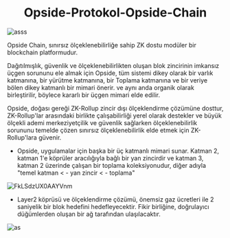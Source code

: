 <h1 align="center"> Opside-Protokol-Opside-Chain </h1>

![asss](https://user-images.githubusercontent.com/98269269/208972104-23e56bfe-6466-441a-9f89-63439a520b28.jpg)


Opside Chain, sınırsız ölçeklenebilirliğe sahip ZK dostu modüler bir blockchain platformudur.

Dağıtılmışlık, güvenlik ve ölçeklenebilirlikten oluşan blok zincirinin imkansız üçgen sorununu ele almak için Opside, tüm sistemi dikey olarak bir varlık katmanına, bir yürütme katmanına, bir Toplama katmanına ve bir veriye bölen dikey katmanlı bir mimari önerir. ve aynı anda organik olarak birleştirilir, böylece kararlı bir üçgen mimari elde edilir.

Opside, doğası gereği ZK-Rollup zincir dışı ölçeklendirme çözümüne dosttur, ZK-Rollup'lar arasındaki birlikte çalışabilirliği yerel olarak destekler ve büyük ölçekli ademi merkeziyetçilik ve güvenlik sağlarken ölçeklenebilirlik sorununu temelde çözen sınırsız ölçeklenebilirlik elde etmek için ZK-Rollup'lara güvenir.

- Opside, uygulamalar için başka bir üç katmanlı mimari sunar. Katman 2, katman 1'e köprüler aracılığıyla bağlı bir yan zincirdir ve katman 3, katman 2 üzerinde çalışan bir toplama koleksiyonudur, diğer adıyla "temel katman < - yan zincir < - toplama"

![FkLSdzUX0AAYVnm](https://user-images.githubusercontent.com/98269269/208971447-3c6e275e-1ee4-4857-ae5d-bd64e75342c0.png)

- Layer2 köprüsü ve ölçeklendirme çözümü, önemsiz gaz ücretleri ile 2 saniyelik bir blok hedefini hedefleyecektir. Fikir birliğine, doğrulayıcı düğümlerden oluşan bir ağ tarafından ulaşılacaktır.

![as](https://user-images.githubusercontent.com/98269269/208972591-e91f29a1-4548-4b88-8b89-e0302a77114e.png)
